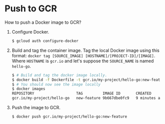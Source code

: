 # Push to GCR

How to push a Docker image to GCR?

1. Configure Docker.

   ```bash
   $ gcloud auth configure-docker
   ```

1. Build and tag the container image. Tag the local Docker image using this format: `docker tag [SOURCE_IMAGE] [HOSTNAME]/[PROJECT-ID]/[IMAGE]`. Where `HOSTNAME` is `gcr.io` and let's suppose the `SOURCE_NAME` is named `hello-go`.

   ```bash
   $ # Build and tag the docker image locally.
   $ docker build -f Dockerfile -t gcr.io/my-project/hello-go:new-feature .
   $ # You should now see the image locally
   $ docker images
   REPOSITORY                   TAG         IMAGE ID       CREATED
   gcr.io/my-project/hello-go   new-feature 9b667dbe0fc9   9 minutes ago
   ```

1. Push the image to GCR.

   ```bash
   $ docker push gcr.io/my-project/hello-go:new-feature
   ```
